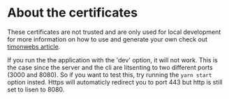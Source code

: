 # About the certificates

These certificates are not trusted and are only used for local development for more information on how to use and generate your own check out [timonwebs article](https://timonweb.com/posts/running-expressjs-server-over-https/).

If you run the the application with the 'dev' option, it will not work. This is the case since the server and the cli are litsenting to two different ports (3000 and 8080). So if you want to test this, try running the `yarn start` option insted. Https will automaticly redirect you to port 443 but http is still set to lisen to 8080.
